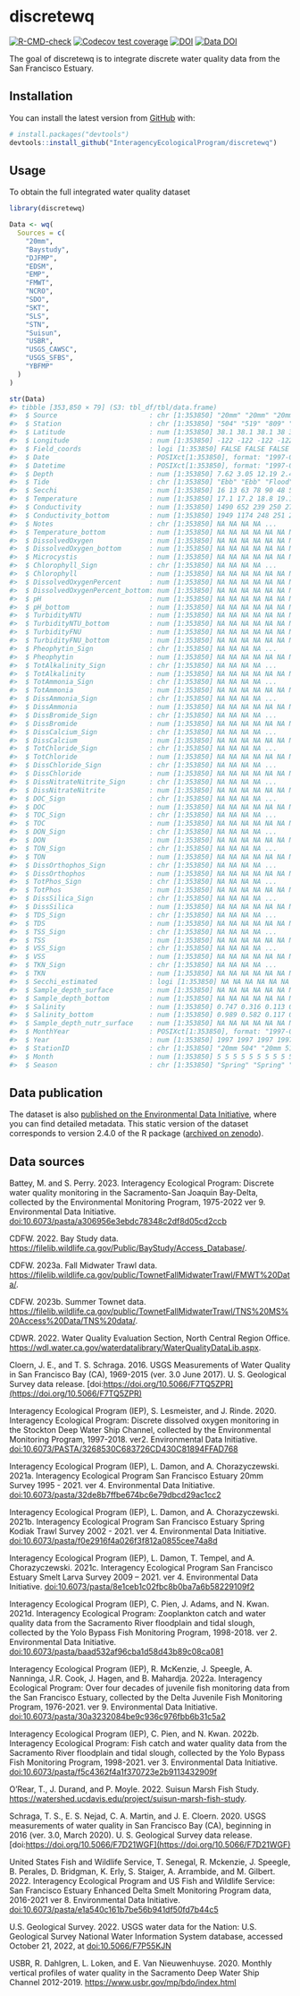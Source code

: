 
<!-- README.md is generated from README.Rmd. Please edit that file -->

# discretewq

<!-- badges: start -->

[![R-CMD-check](https://github.com/InteragencyEcologicalProgram/discretewq/actions/workflows/R-CMD-check.yaml/badge.svg)](https://github.com/InteragencyEcologicalProgram/discretewq/actions/workflows/R-CMD-check.yaml)
[![Codecov test
coverage](https://codecov.io/gh/InteragencyEcologicalProgram/discretewq/branch/main/graph/badge.svg)](https://codecov.io/gh/InteragencyEcologicalProgram/discretewq?branch=main)
[![DOI](https://zenodo.org/badge/309747392.svg)](https://zenodo.org/badge/latestdoi/309747392)
[![Data
DOI](https://img.shields.io/badge/Data%20publication%20DOI-10.6073/pasta/8dbd29c8c22f3295bbc5d3819fb51d00-blue.svg)](https://portal.edirepository.org/nis/mapbrowse?scope=edi&identifier=731)
<!-- badges: end -->

The goal of discretewq is to integrate discrete water quality data from
the San Francisco Estuary.

## Installation

You can install the latest version from [GitHub](https://github.com/)
with:

``` r
# install.packages("devtools")
devtools::install_github("InteragencyEcologicalProgram/discretewq")
```

## Usage

To obtain the full integrated water quality dataset

``` r
library(discretewq)

Data <- wq(
  Sources = c(
    "20mm",
    "Baystudy",
    "DJFMP",
    "EDSM",
    "EMP",
    "FMWT",
    "NCRO",
    "SDO",
    "SKT",
    "SLS",
    "STN",
    "Suisun",
    "USBR",
    "USGS_CAWSC",
    "USGS_SFBS",
    "YBFMP"
  )
)

str(Data)
#> tibble [353,850 × 79] (S3: tbl_df/tbl/data.frame)
#>  $ Source                       : chr [1:353850] "20mm" "20mm" "20mm" "20mm" ...
#>  $ Station                      : chr [1:353850] "504" "519" "809" "901" ...
#>  $ Latitude                     : num [1:353850] 38.1 38.1 38.1 38 38 ...
#>  $ Longitude                    : num [1:353850] -122 -122 -122 -122 -122 ...
#>  $ Field_coords                 : logi [1:353850] FALSE FALSE FALSE FALSE FALSE FALSE ...
#>  $ Date                         : POSIXct[1:353850], format: "1997-05-03" "1997-05-03" ...
#>  $ Datetime                     : POSIXct[1:353850], format: "1997-05-03 07:50:00" "1997-05-03 08:36:00" ...
#>  $ Depth                        : num [1:353850] 7.62 3.05 12.19 2.44 7.62 ...
#>  $ Tide                         : chr [1:353850] "Ebb" "Ebb" "Flood" "Flood" ...
#>  $ Secchi                       : num [1:353850] 16 13 63 78 90 48 58 70 68 74 ...
#>  $ Temperature                  : num [1:353850] 17.1 17.2 18.8 19.1 20 20.2 20.6 20.6 21.4 19.5 ...
#>  $ Conductivity                 : num [1:353850] 1490 652 239 250 276 311 302 339 321 230 ...
#>  $ Conductivity_bottom          : num [1:353850] 1949 1174 248 251 275 ...
#>  $ Notes                        : chr [1:353850] NA NA NA NA ...
#>  $ Temperature_bottom           : num [1:353850] NA NA NA NA NA NA NA NA NA NA ...
#>  $ DissolvedOxygen              : num [1:353850] NA NA NA NA NA NA NA NA NA NA ...
#>  $ DissolvedOxygen_bottom       : num [1:353850] NA NA NA NA NA NA NA NA NA NA ...
#>  $ Microcystis                  : num [1:353850] NA NA NA NA NA NA NA NA NA NA ...
#>  $ Chlorophyll_Sign             : chr [1:353850] NA NA NA NA ...
#>  $ Chlorophyll                  : num [1:353850] NA NA NA NA NA NA NA NA NA NA ...
#>  $ DissolvedOxygenPercent       : num [1:353850] NA NA NA NA NA NA NA NA NA NA ...
#>  $ DissolvedOxygenPercent_bottom: num [1:353850] NA NA NA NA NA NA NA NA NA NA ...
#>  $ pH                           : num [1:353850] NA NA NA NA NA NA NA NA NA NA ...
#>  $ pH_bottom                    : num [1:353850] NA NA NA NA NA NA NA NA NA NA ...
#>  $ TurbidityNTU                 : num [1:353850] NA NA NA NA NA NA NA NA NA NA ...
#>  $ TurbidityNTU_bottom          : num [1:353850] NA NA NA NA NA NA NA NA NA NA ...
#>  $ TurbidityFNU                 : num [1:353850] NA NA NA NA NA NA NA NA NA NA ...
#>  $ TurbidityFNU_bottom          : num [1:353850] NA NA NA NA NA NA NA NA NA NA ...
#>  $ Pheophytin_Sign              : chr [1:353850] NA NA NA NA ...
#>  $ Pheophytin                   : num [1:353850] NA NA NA NA NA NA NA NA NA NA ...
#>  $ TotAlkalinity_Sign           : chr [1:353850] NA NA NA NA ...
#>  $ TotAlkalinity                : num [1:353850] NA NA NA NA NA NA NA NA NA NA ...
#>  $ TotAmmonia_Sign              : chr [1:353850] NA NA NA NA ...
#>  $ TotAmmonia                   : num [1:353850] NA NA NA NA NA NA NA NA NA NA ...
#>  $ DissAmmonia_Sign             : chr [1:353850] NA NA NA NA ...
#>  $ DissAmmonia                  : num [1:353850] NA NA NA NA NA NA NA NA NA NA ...
#>  $ DissBromide_Sign             : chr [1:353850] NA NA NA NA ...
#>  $ DissBromide                  : num [1:353850] NA NA NA NA NA NA NA NA NA NA ...
#>  $ DissCalcium_Sign             : chr [1:353850] NA NA NA NA ...
#>  $ DissCalcium                  : num [1:353850] NA NA NA NA NA NA NA NA NA NA ...
#>  $ TotChloride_Sign             : chr [1:353850] NA NA NA NA ...
#>  $ TotChloride                  : num [1:353850] NA NA NA NA NA NA NA NA NA NA ...
#>  $ DissChloride_Sign            : chr [1:353850] NA NA NA NA ...
#>  $ DissChloride                 : num [1:353850] NA NA NA NA NA NA NA NA NA NA ...
#>  $ DissNitrateNitrite_Sign      : chr [1:353850] NA NA NA NA ...
#>  $ DissNitrateNitrite           : num [1:353850] NA NA NA NA NA NA NA NA NA NA ...
#>  $ DOC_Sign                     : chr [1:353850] NA NA NA NA ...
#>  $ DOC                          : num [1:353850] NA NA NA NA NA NA NA NA NA NA ...
#>  $ TOC_Sign                     : chr [1:353850] NA NA NA NA ...
#>  $ TOC                          : num [1:353850] NA NA NA NA NA NA NA NA NA NA ...
#>  $ DON_Sign                     : chr [1:353850] NA NA NA NA ...
#>  $ DON                          : num [1:353850] NA NA NA NA NA NA NA NA NA NA ...
#>  $ TON_Sign                     : chr [1:353850] NA NA NA NA ...
#>  $ TON                          : num [1:353850] NA NA NA NA NA NA NA NA NA NA ...
#>  $ DissOrthophos_Sign           : chr [1:353850] NA NA NA NA ...
#>  $ DissOrthophos                : num [1:353850] NA NA NA NA NA NA NA NA NA NA ...
#>  $ TotPhos_Sign                 : chr [1:353850] NA NA NA NA ...
#>  $ TotPhos                      : num [1:353850] NA NA NA NA NA NA NA NA NA NA ...
#>  $ DissSilica_Sign              : chr [1:353850] NA NA NA NA ...
#>  $ DissSilica                   : num [1:353850] NA NA NA NA NA NA NA NA NA NA ...
#>  $ TDS_Sign                     : chr [1:353850] NA NA NA NA ...
#>  $ TDS                          : num [1:353850] NA NA NA NA NA NA NA NA NA NA ...
#>  $ TSS_Sign                     : chr [1:353850] NA NA NA NA ...
#>  $ TSS                          : num [1:353850] NA NA NA NA NA NA NA NA NA NA ...
#>  $ VSS_Sign                     : chr [1:353850] NA NA NA NA ...
#>  $ VSS                          : num [1:353850] NA NA NA NA NA NA NA NA NA NA ...
#>  $ TKN_Sign                     : chr [1:353850] NA NA NA NA ...
#>  $ TKN                          : num [1:353850] NA NA NA NA NA NA NA NA NA NA ...
#>  $ Secchi_estimated             : logi [1:353850] NA NA NA NA NA NA ...
#>  $ Sample_depth_surface         : num [1:353850] NA NA NA NA NA NA NA NA NA NA ...
#>  $ Sample_depth_bottom          : num [1:353850] NA NA NA NA NA NA NA NA NA NA ...
#>  $ Salinity                     : num [1:353850] 0.747 0.316 0.113 0.118 0.131 ...
#>  $ Salinity_bottom              : num [1:353850] 0.989 0.582 0.117 0.119 0.13 ...
#>  $ Sample_depth_nutr_surface    : num [1:353850] NA NA NA NA NA NA NA NA NA NA ...
#>  $ MonthYear                    : POSIXct[1:353850], format: "1997-05-01" "1997-05-01" ...
#>  $ Year                         : num [1:353850] 1997 1997 1997 1997 1997 ...
#>  $ StationID                    : chr [1:353850] "20mm 504" "20mm 519" "20mm 809" "20mm 901" ...
#>  $ Month                        : num [1:353850] 5 5 5 5 5 5 5 5 5 5 ...
#>  $ Season                       : chr [1:353850] "Spring" "Spring" "Spring" "Spring" ...
```

## Data publication

The dataset is also [published on the Environmental Data
Initiative](https://portal.edirepository.org/nis/mapbrowse?scope=edi&identifier=731),
where you can find detailed metadata. This static version of the dataset
corresponds to version 2.4.0 of the R package ([archived on
zenodo](https://zenodo.org/record/8008212)).

## Data sources

Battey, M. and S. Perry. 2023. Interagency Ecological Program: Discrete
water quality monitoring in the Sacramento-San Joaquin Bay-Delta,
collected by the Environmental Monitoring Program, 1975-2022 ver 9.
Environmental Data Initiative.
[doi:10.6073/pasta/a306956e3ebdc78348c2df8d05cd2ccb](https://portal.edirepository.org/nis/metadataviewer?packageid=edi.458.9)

CDFW. 2022. Bay Study data.
<https://filelib.wildlife.ca.gov/Public/BayStudy/Access_Database/>.

CDFW. 2023a. Fall Midwater Trawl data.
<https://filelib.wildlife.ca.gov/public/TownetFallMidwaterTrawl/FMWT%20Data/>.

CDFW. 2023b. Summer Townet data.
<https://filelib.wildlife.ca.gov/public/TownetFallMidwaterTrawl/TNS%20MS%20Access%20Data/TNS%20data/>.

CDWR. 2022. Water Quality Evaluation Section, North Central Region
Office.
<https://wdl.water.ca.gov/waterdatalibrary/WaterQualityDataLib.aspx>.

Cloern, J. E., and T. S. Schraga. 2016. USGS Measurements of Water
Quality in San Francisco Bay (CA), 1969-2015 (ver. 3.0 June 2017). U. S.
Geological Survey data release.
[doi:https://doi.org/10.5066/F7TQ5ZPR](https://doi.org/10.5066/F7TQ5ZPR)

Interagency Ecological Program (IEP), S. Lesmeister, and J. Rinde. 2020.
Interagency Ecological Program: Discrete dissolved oxygen monitoring in
the Stockton Deep Water Ship Channel, collected by the Environmental
Monitoring Program, 1997-2018. ver2. Environmental Data Initiative.
[doi:10.6073/PASTA/3268530C683726CD430C81894FFAD768](https://portal.edirepository.org/nis/metadataviewer?packageid=edi.276.2)

Interagency Ecological Program (IEP), L. Damon, and A. Chorazyczewski.
2021a. Interagency Ecological Program San Francisco Estuary 20mm Survey
1995 - 2021. ver 4. Environmental Data Initiative.
[doi:10.6073/pasta/32de8b7ffbe674bc6e79dbcd29ac1cc2](https://portal.edirepository.org/nis/metadataviewer?packageid=edi.535.4)

Interagency Ecological Program (IEP), L. Damon, and A. Chorazyczewski.
2021b. Interagency Ecological Program San Francisco Estuary Spring
Kodiak Trawl Survey 2002 - 2021. ver 4. Environmental Data Initiative.
[doi:10.6073/pasta/f0e2916f4a026f3f812a0855cee74a8d](https://portal.edirepository.org/nis/metadataviewer?packageid=edi.527.4)

Interagency Ecological Program (IEP), L. Damon, T. Tempel, and A.
Chorazyczewski. 2021c. Interagency Ecological Program San Francisco
Estuary Smelt Larva Survey 2009 – 2021. ver 4. Environmental Data
Initiative.
[doi:10.6073/pasta/8e1ceb1c02fbc8b0ba7a6b58229109f2](https://portal.edirepository.org/nis/metadataviewer?packageid=edi.534.4)

Interagency Ecological Program (IEP), C. Pien, J. Adams, and N. Kwan.
2021d. Interagency Ecological Program: Zooplankton catch and water
quality data from the Sacramento River floodplain and tidal slough,
collected by the Yolo Bypass Fish Monitoring Program, 1998-2018. ver 2.
Environmental Data Initiative.
[doi:10.6073/pasta/baad532af96cba1d58d43b89c08ca081](https://portal.edirepository.org/nis/metadataviewer?packageid=edi.494.2)

Interagency Ecological Program (IEP), R. McKenzie, J. Speegle, A.
Nanninga, J.R. Cook, J. Hagen, and B. Mahardja. 2022a. Interagency
Ecological Program: Over four decades of juvenile fish monitoring data
from the San Francisco Estuary, collected by the Delta Juvenile Fish
Monitoring Program, 1976-2021. ver 9. Environmental Data Initiative.
[doi:10.6073/pasta/30a3232084be9c936c976fbb6b31c5a2](https://portal.edirepository.org/nis/metadataviewer?packageid=edi.244.9)

Interagency Ecological Program (IEP), C. Pien, and N. Kwan. 2022b.
Interagency Ecological Program: Fish catch and water quality data from
the Sacramento River floodplain and tidal slough, collected by the Yolo
Bypass Fish Monitoring Program, 1998-2021. ver 3. Environmental Data
Initiative.
[doi:10.6073/pasta/f5c4362f4a1f370723e2b9113432909f](https://portal.edirepository.org/nis/metadataviewer?packageid=edi.233.3)

O’Rear, T., J. Durand, and P. Moyle. 2022. Suisun Marsh Fish Study.
<https://watershed.ucdavis.edu/project/suisun-marsh-fish-study>.

Schraga, T. S., E. S. Nejad, C. A. Martin, and J. E. Cloern. 2020. USGS
measurements of water quality in San Francisco Bay (CA), beginning in
2016 (ver. 3.0, March 2020). U. S. Geological Survey data release.
[doi:https://doi.org/10.5066/F7D21WGF](https://doi.org/10.5066/F7D21WGF)

United States Fish and Wildlife Service, T. Senegal, R. Mckenzie, J.
Speegle, B. Perales, D. Bridgman, K. Erly, S. Staiger, A. Arrambide, and
M. Gilbert. 2022. Interagency Ecological Program and US Fish and
Wildlife Service: San Francisco Estuary Enhanced Delta Smelt Monitoring
Program data, 2016-2021 ver 8. Environmental Data Initiative.
[doi:10.6073/pasta/e1a540c161b7be56b941df50fd7b44c5](https://portal.edirepository.org/nis/metadataviewer?packageid=edi.415.8)

U.S. Geological Survey. 2022. USGS water data for the Nation: U.S.
Geological Survey National Water Information System database, accessed
October 21, 2022, at
[doi:10.5066/F7P55KJN](https://doi.org/10.5066/F7P55KJN)

USBR, R. Dahlgren, L. Loken, and E. Van Nieuwenhuyse. 2020. Monthly
vertical profiles of water quality in the Sacramento Deep Water Ship
Channel 2012-2019. <https://www.usbr.gov/mp/bdo/index.html>

